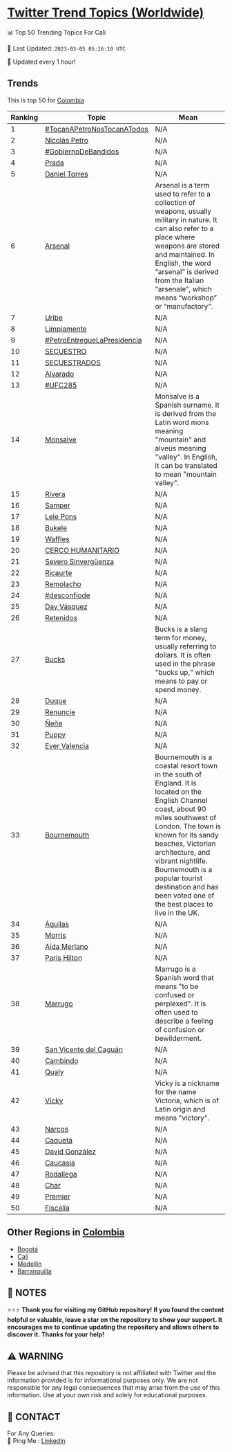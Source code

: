 [Twitter Trend Topics (Worldwide)](https://github.com/ErcinDedeoglu/Twitter-Trend-Topics)
==========


📊 Top 50 Trending Topics For Cali

📆 Last Updated: `2023-03-05 05:16:10 UTC`

🔧 Updated every 1 hour!


## Trends

This is top 50 for [Colombia](</Colombia>)

| Ranking | Topic | Mean |
| ------- | ------------ | ------------ |
| 1 | [#TocanAPetroNosTocanATodos](http://twitter.com/search?q=%23TocanAPetroNosTocanATodos) | N/A |
| 2 | [Nicolás Petro](http://twitter.com/search?q=Nicol%c3%a1s+Petro) | N/A |
| 3 | [#GobiernoDeBandidos](http://twitter.com/search?q=%23GobiernoDeBandidos) | N/A |
| 4 | [Prada](http://twitter.com/search?q=Prada) | N/A |
| 5 | [Daniel Torres](http://twitter.com/search?q=Daniel+Torres) | N/A |
| 6 | [Arsenal](http://twitter.com/search?q=Arsenal) | Arsenal is a term used to refer to a collection of weapons, usually military in nature. It can also refer to a place where weapons are stored and maintained. In English, the word “arsenal” is derived from the Italian “arsenale”, which means “workshop” or “manufactory”. |
| 7 | [Uribe](http://twitter.com/search?q=Uribe) | N/A |
| 8 | [Limpiamente](http://twitter.com/search?q=Limpiamente) | N/A |
| 9 | [#PetroEntregueLaPresidencia](http://twitter.com/search?q=%23PetroEntregueLaPresidencia) | N/A |
| 10 | [SECUESTRO](http://twitter.com/search?q=SECUESTRO) | N/A |
| 11 | [SECUESTRADOS](http://twitter.com/search?q=SECUESTRADOS) | N/A |
| 12 | [Alvarado](http://twitter.com/search?q=Alvarado) | N/A |
| 13 | [#UFC285](http://twitter.com/search?q=%23UFC285) | N/A |
| 14 | [Monsalve](http://twitter.com/search?q=Monsalve) | Monsalve is a Spanish surname. It is derived from the Latin word mons meaning "mountain" and alveus meaning "valley". In English, it can be translated to mean "mountain valley". |
| 15 | [Rivera](http://twitter.com/search?q=Rivera) | N/A |
| 16 | [Samper](http://twitter.com/search?q=Samper) | N/A |
| 17 | [Lele Pons](http://twitter.com/search?q=Lele+Pons) | N/A |
| 18 | [Bukele](http://twitter.com/search?q=Bukele) | N/A |
| 19 | [Waffles](http://twitter.com/search?q=Waffles) | N/A |
| 20 | [CERCO HUMANITARIO](http://twitter.com/search?q=CERCO+HUMANITARIO) | N/A |
| 21 | [Severo Sinvergüenza](http://twitter.com/search?q=Severo+Sinverg%c3%bcenza) | N/A |
| 22 | [Ricaurte](http://twitter.com/search?q=Ricaurte) | N/A |
| 23 | [Remolacho](http://twitter.com/search?q=Remolacho) | N/A |
| 24 | [#desconfíode](http://twitter.com/search?q=%23desconf%c3%adode) | N/A |
| 25 | [Day Vásquez](http://twitter.com/search?q=Day+V%c3%a1squez) | N/A |
| 26 | [Retenidos](http://twitter.com/search?q=Retenidos) | N/A |
| 27 | [Bucks](http://twitter.com/search?q=Bucks) | Bucks is a slang term for money, usually referring to dollars. It is often used in the phrase "bucks up," which means to pay or spend money. |
| 28 | [Duque](http://twitter.com/search?q=Duque) | N/A |
| 29 | [Renuncie](http://twitter.com/search?q=Renuncie) | N/A |
| 30 | [Ñeñe](http://twitter.com/search?q=%c3%91e%c3%b1e) | N/A |
| 31 | [Puppy](http://twitter.com/search?q=Puppy) | N/A |
| 32 | [Ever Valencia](http://twitter.com/search?q=Ever+Valencia) | N/A |
| 33 | [Bournemouth](http://twitter.com/search?q=Bournemouth) | Bournemouth is a coastal resort town in the south of England. It is located on the English Channel coast, about 90 miles southwest of London. The town is known for its sandy beaches, Victorian architecture, and vibrant nightlife. Bournemouth is a popular tourist destination and has been voted one of the best places to live in the UK. |
| 34 | [Águilas](http://twitter.com/search?q=%c3%81guilas) | N/A |
| 35 | [Morris](http://twitter.com/search?q=Morris) | N/A |
| 36 | [Aida Merlano](http://twitter.com/search?q=Aida+Merlano) | N/A |
| 37 | [Paris Hilton](http://twitter.com/search?q=Paris+Hilton) | N/A |
| 38 | [Marrugo](http://twitter.com/search?q=Marrugo) | Marrugo is a Spanish word that means "to be confused or perplexed". It is often used to describe a feeling of confusion or bewilderment. |
| 39 | [San Vicente del Caguán](http://twitter.com/search?q=San+Vicente+del+Cagu%c3%a1n) | N/A |
| 40 | [Cambindo](http://twitter.com/search?q=Cambindo) | N/A |
| 41 | [Qualy](http://twitter.com/search?q=Qualy) | N/A |
| 42 | [Vicky](http://twitter.com/search?q=Vicky) | Vicky is a nickname for the name Victoria, which is of Latin origin and means "victory". |
| 43 | [Narcos](http://twitter.com/search?q=Narcos) | N/A |
| 44 | [Caquetá](http://twitter.com/search?q=Caquet%c3%a1) | N/A |
| 45 | [David González](http://twitter.com/search?q=David+Gonz%c3%a1lez) | N/A |
| 46 | [Caucasia](http://twitter.com/search?q=Caucasia) | N/A |
| 47 | [Rodallega](http://twitter.com/search?q=Rodallega) | N/A |
| 48 | [Char](http://twitter.com/search?q=Char) | N/A |
| 49 | [Premier](http://twitter.com/search?q=Premier) | N/A |
| 50 | [Fiscalía](http://twitter.com/search?q=Fiscal%c3%ada) | N/A |



## Other Regions in [Colombia](</Colombia>)

* [Bogotá](</Colombia/Bogotá.md>)
* [Cali](</Colombia/Cali.md>)
* [Medellín](</Colombia/Medellín.md>)
* [Barranquilla](</Colombia/Barranquilla.md>)



## 📝 NOTES

⭐⭐⭐ **Thank you for visiting my GitHub repository! If you found the content helpful or valuable, leave a star on the repository to show your support. It encourages me to continue updating the repository and allows others to discover it. Thanks for your help!**


## ⚠️ WARNING

Please be advised that this repository is not affiliated with Twitter and the information provided is for informational purposes only. We are not responsible for any legal consequences that may arise from the use of this information. Use at your own risk and solely for educational purposes.


## 📨 CONTACT

 For Any Queries:  
            🏓 Ping Me : [LinkedIn](https://www.linkedin.com/in/ercindedeoglu/)
